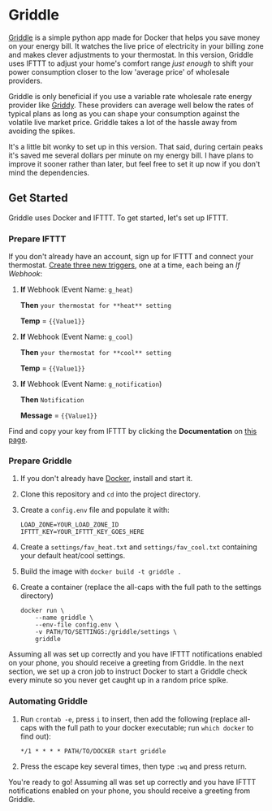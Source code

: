 # Griddle

[Griddle](https://griddle.app) is a simple python app made for Docker that helps you save money on your energy bill. It
watches the live price of electricity in your billing zone and makes clever adjustments to your thermostat. In this version, Griddle uses IFTTT to adjust your home's comfort range *just enough* to shift your power consumption closer to the low 'average price' of wholesale providers. 

Griddle is only beneficial if you use a variable rate wholesale rate energy provider like [Griddy](http://ssqt.co/mefxez0). These providers can average well below the rates of typical plans as long as you can shape your consumption against the volatile live market price. Griddle takes a lot of the hassle away from avoiding the spikes. 

It's a little bit wonky to set up in this version. That said, during certain peaks it's saved me several dollars per minute on my energy bill. I have plans to improve it sooner rather than later, but feel free to set it up now if you don't mind the dependencies. 

## Get Started

Griddle uses Docker and IFTTT. To get started, let's set up IFTTT.

### Prepare IFTTT

If you don't already have an account, sign up for IFTTT and connect your thermostat.
[Create three new triggers](https://ifttt.com/create), one at a time, each being an *If Webhook*:

1. **If** Webhook (Event Name: `g_heat`)

    **Then** `your thermostat for **heat** setting`

    **Temp** = `{{Value1}}`

1. **If** Webhook (Event Name: `g_cool`)

    **Then** `your thermostat for **cool** setting`

    **Temp** = `{{Value1}}`

1. **If** Webhook (Event Name: `g_notification`)

    **Then** `Notification`

    **Message** = `{{Value1}}`


Find and copy your key from IFTTT by clicking the **Documentation** on [this page](https://ifttt.com/maker_webhooks/).

### Prepare Griddle

1. If you don't already have [Docker](https://www.docker.com/products/docker-desktop), install and start it.
1. Clone this repository and `cd` into the project directory.
1. Create a `config.env` file and populate it with:
    ```
    LOAD_ZONE=YOUR_LOAD_ZONE_ID
    IFTTT_KEY=YOUR_IFTTT_KEY_GOES_HERE
    ```
1. Create a `settings/fav_heat.txt` and `settings/fav_cool.txt` containing your default heat/cool settings.
1. Build the image with `docker build -t griddle .`
1. Create a container (replace the all-caps with the full path to the settings directory)

    ```
    docker run \
        --name griddle \
        --env-file config.env \
        -v PATH/TO/SETTINGS:/griddle/settings \
        griddle
    ```

Assuming all was set up correctly and you have IFTTT notifications enabled on your phone,
you should receive a greeting from Griddle. In the next section, we set up a cron job to
instruct Docker to start a Griddle check every minute so you never get caught up in a random price spike.

### Automating Griddle

1. Run `crontab -e`, press `i` to insert, then add the following (replace all-caps with the full path to your docker
executable; run `which docker` to find out):

    ```
    */1 * * * * PATH/TO/DOCKER start griddle
    ```

1. Press the escape key several times, then type `:wq` and press return.

You're ready to go! Assuming all was set up correctly and you have IFTTT notifications enabled on your phone,
you should receive a greeting from Griddle.
